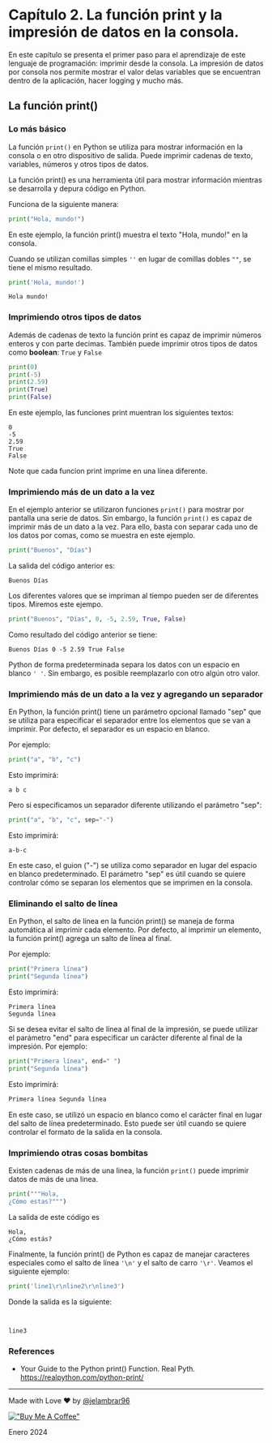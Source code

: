 # Capítulo 2. La función print y la impresión de datos en la consola. 

En este capítulo se presenta el primer paso para el aprendizaje de este lenguaje de programación: imprimir desde la consola. La impresión de datos por consola nos permite mostrar el valor delas variables que se encuentran dentro de la aplicación, hacer logging y mucho más. 

## La función print()

### Lo más básico

La función ```print()``` en Python se utiliza para mostrar información en la consola o en otro dispositivo de salida. Puede imprimir cadenas de texto, variables, números y otros tipos de datos.

La función print() es una herramienta útil para mostrar información mientras se desarrolla y depura código en Python.

Funciona de la siguiente manera:

```python
print("Hola, mundo!")
```

En este ejemplo, la función print() muestra el texto "Hola, mundo!" en la consola. 

Cuando se utilizan comillas simples ```''``` en lugar de comillas dobles ```""```, se tiene el mismo resultado. 

```python
print('Hola, mundo!')
```

```plain
Hola mundo!
```


### Imprimiendo otros tipos de datos

Además de cadenas de texto la función print es capaz de imprimir números enteros y con parte decimas. También puede imprimir otros tipos de datos como **boolean**: ```True``` y ```False```

```python
print(0)
print(-5)
print(2.59)
print(True)
print(False)
```

En este ejemplo, las funciones print muentran los siguientes textos:

```plain
0
-5
2.59
True
False
```

Note que cada funcion print imprime en una línea diferente. 

### Imprimiendo más de un dato a la vez

En el ejemplo anterior se utilizaron funciones ```print()``` para mostrar por pantalla una serie de datos. Sin embargo, la función ```print()``` es capaz de imprimir más de un dato a la vez. Para ello, basta con separar cada uno de los datos por comas, como se muestra en este ejemplo. 

```python
print("Buenos", "Días")
```

La salida del código anterior es: 

```plain 
Buenos Días
```

Los diferentes valores que se impriman al tiempo pueden ser de diferentes tipos. Miremos este ejempo. 
```python
print("Buenos", "Días", 0, -5, 2.59, True, False)
```

Como resultado del código anterior se tiene:

```plain 
Buenos Días 0 -5 2.59 True False
```

Python de forma predeterminada separa los datos con un espacio en blanco ```' '```. Sin embargo, es posible reemplazarlo con otro algún otro valor. 

### Imprimiendo más de un dato a la vez y agregando un separador

En Python, la función print() tiene un parámetro opcional llamado "sep" que se utiliza para especificar el separador entre los elementos que se van a imprimir. Por defecto, el separador es un espacio en blanco.

Por ejemplo:

```python
print("a", "b", "c")
```

Esto imprimirá:

```plain
a b c
```

Pero si especificamos un separador diferente utilizando el parámetro "sep":

```python
print("a", "b", "c", sep="-")
```

Esto imprimirá:

```plain
a-b-c
```

En este caso, el guion ("-") se utiliza como separador en lugar del espacio en blanco predeterminado. El parámetro "sep" es útil cuando se quiere controlar cómo se separan los elementos que se imprimen en la consola.

### Eliminando el salto de línea 

En Python, el salto de línea en la función print() se maneja de forma automática al imprimir cada elemento. Por defecto, al imprimir un elemento, la función print() agrega un salto de línea al final.

Por ejemplo:

```python
print("Primera línea")
print("Segunda línea")
```

Esto imprimirá:

```plain
Primera línea
Segunda línea
```

Si se desea evitar el salto de línea al final de la impresión, se puede utilizar el parámetro "end" para especificar un carácter diferente al final de la impresión. Por ejemplo:

```python
print("Primera línea", end=" ")
print("Segunda línea")
```

Esto imprimirá:

```python
Primera línea Segunda línea
```

En este caso, se utilizó un espacio en blanco como el carácter final en lugar del salto de línea predeterminado. Esto puede ser útil cuando se quiere controlar el formato de la salida en la consola.


### Imprimiendo otras cosas bombitas

Existen cadenas de más de una linea, la función ```print()``` puede imprimir datos de más de una linea. 

```python
print("""Hola,
¿Cómo estas?""")
```

La salida de este código es

```plain
Hola,
¿Cómo estás?
```

Finalmente, la función print() de Python es capaz de manejar caracteres especiales como el salto de línea ```'\n'``` y el salto de carro ```'\r'```. Veamos el siguiente ejemplo: 

```python
print('line1\r\nline2\r\nline3')
```

Donde la salida es la siguiente: 

```plain


line3
```

### References

- Your Guide to the Python print() Function. Real Pyth. https://realpython.com/python-print/

____

Made with Love ❤️ by [@jelambrar96](https://github.com/jelambrar96)

[!["Buy Me A Coffee"](https://www.buymeacoffee.com/assets/img/custom_images/orange_img.png)](https://www.buymeacoffee.com/jelambrar1)

Enero 2024